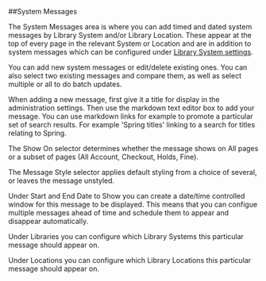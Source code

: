 ##System Messages

The System Messages area is where you can add timed and dated system messages by Library System and/or Library Location. These appear at the top of every page in the relevant System or Location and are in addition to system messages which can be configured under [Library System settings](/Admin/HelpManual?page=Library-Systems).

You can add new system messages or edit/delete existing ones. You can also select two existing messages and compare them, as well as select multiple or all to do batch updates.

When adding a new message, first give it a title for display in the administration settings. Then use the markdown text editor box to add your message. You can use markdown links for example to promote a particular set of search results. For example 'Spring titles' linking to a search for titles relating to Spring.

The Show On selector determines whether the message shows on All pages or a subset of pages (All Account, Checkout, Holds, Fine).

The Message Style selector applies default styling from a choice of several, or leaves the message unstyled.

Under Start and End Date to Show you can create a date/time controlled window for this message to be displayed. This means that you can configue multiple messages ahead of time and schedule them to appear and disappear automatically.

Under Libraries you can configure which Library Systems this particular message should appear on.

Under Locations you can configure which Library Locations this particular message should appear on.
